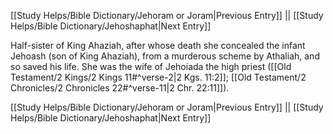 [[Study Helps/Bible Dictionary/Jehoram or Joram|Previous Entry]]  ||  [[Study Helps/Bible Dictionary/Jehoshaphat|Next Entry]]

 Half-sister of King Ahaziah, after whose death she concealed the infant Jehoash (son of King Ahaziah), from a murderous scheme by Athaliah, and so saved his life. She was the wife of Jehoiada the high priest ([[Old Testament/2 Kings/2 Kings 11#^verse-2|2 Kgs. 11:2]]; [[Old Testament/2 Chronicles/2 Chronicles 22#^verse-11|2 Chr. 22:11]]).

[[Study Helps/Bible Dictionary/Jehoram or Joram|Previous Entry]]  ||  [[Study Helps/Bible Dictionary/Jehoshaphat|Next Entry]]